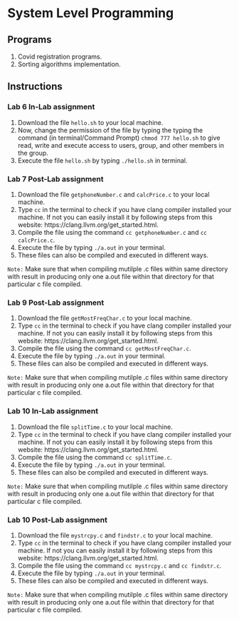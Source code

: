 # System Level Programming

## Programs
<ol>
  <li> Covid registration programs.</li> 
  <li> Sorting algorithms implementation.</li> 
</ol>

## Instructions

### Lab 6 In-Lab assignment 
<ol>
  <li>Download the file <code>hello.sh</code> to your local machine. </li> 
  <li>Now, change the permission of the file by typing the typing the command (in terminal/Command Prompt) <code>chmod 777 hello.sh</code> to give read, write and execute access to users, group, and other members in the group. </li>
  <li>Execute the file <code>hello.sh</code> by typing <code>./hello.sh</code> in terminal.</li>
</ol>

### Lab 7 Post-Lab assignment 
<ol>
  <li>Download the file <code>getphoneNumber.c</code> and <code>calcPrice.c</code> to your local machine. </li> 
  <li>Type <code>cc</code> in the terminal to check if you have clang compiler installed your machine. If not you can easily install it by following steps from this website: <link>https://clang.llvm.org/get_started.html</link>. </li>
  <li>Compile the file using the command <code>cc getphoneNumber.c</code> and <code>cc calcPrice.c</code>.</li>
  <li>Execute the file by typing <code>./a.out</code> in your terminal.</li>
  <li>These files can also be compiled and executed in different ways. </li> 
</ol>
<p><code>Note:</code> Make sure that when compiling mutilple .c files within same directory with result in producing only one a.out file within that directory for that particular c file compiled.</p>

### Lab 9 Post-Lab assignment 
<ol>
  <li>Download the file <code>getMostFreqChar.c</code> to your local machine. </li> 
  <li>Type <code>cc</code> in the terminal to check if you have clang compiler installed your machine. If not you can easily install it by following steps from this website: <link>https://clang.llvm.org/get_started.html</link>. </li>
  <li>Compile the file using the command <code>cc getMostFreqChar.c</code>.</li>
  <li>Execute the file by typing <code>./a.out</code> in your terminal.</li>
  <li>These files can also be compiled and executed in different ways. </li> 
</ol>
<p><code>Note:</code> Make sure that when compiling mutilple .c files within same directory with result in producing only one a.out file within that directory for that particular c file compiled.</p>

### Lab 10 In-Lab assignment 
<ol>
  <li>Download the file <code>splitTime.c</code> to your local machine. </li> 
  <li>Type <code>cc</code> in the terminal to check if you have clang compiler installed your machine. If not you can easily install it by following steps from this website: <link>https://clang.llvm.org/get_started.html</link>. </li>
  <li>Compile the file using the command <code>cc splitTime.c</code>.</li>
  <li>Execute the file by typing <code>./a.out</code> in your terminal.</li>
  <li>These files can also be compiled and executed in different ways. </li> 
</ol>
<p><code>Note:</code> Make sure that when compiling mutilple .c files within same directory with result in producing only one a.out file within that directory for that particular c file compiled.</p>

### Lab 10 Post-Lab assignment 
<ol>
  <li>Download the file <code>mystrcpy.c</code> and <code>findstr.c</code> to your local machine. </li> 
  <li>Type <code>cc</code> in the terminal to check if you have clang compiler installed your machine. If not you can easily install it by following steps from this website: <link>https://clang.llvm.org/get_started.html</link>. </li>
  <li>Compile the file using the command <code>cc mystrcpy.c</code> and <code>cc findstr.c</code>.</li>
  <li>Execute the file by typing <code>./a.out</code> in your terminal.</li>
  <li>These files can also be compiled and executed in different ways. </li> 
</ol>
<p><code>Note:</code> Make sure that when compiling mutilple .c files within same directory with result in producing only one a.out file within that directory for that particular c file compiled.</p>
